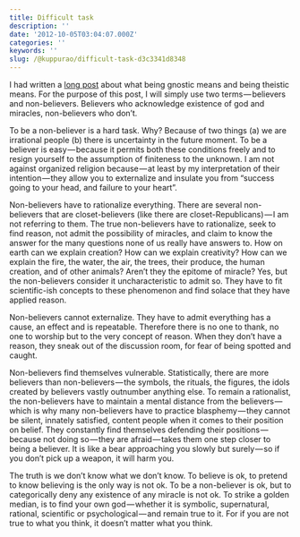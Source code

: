 ```yaml
---
title: Difficult task
description: ''
date: '2012-10-05T03:04:07.000Z'
categories: ''
keywords: ''
slug: /@kuppurao/difficult-task-d3c3341d8348
---
```


I had written a [long post](http://kuppurao.com/blog/2012/07/atheism-vs-agnosticism-what-do-they-mean-anyways/ "Atheism Vs Agnosticism – What do they mean anyways?") about what being gnostic means and being theistic means. For the purpose of this post, I will simply use two terms — believers and non-believers. Believers who acknowledge existence of god and miracles, non-believers who don’t.

To be a non-believer is a hard task. Why? Because of two things (a) we are irrational people (b) there is uncertainty in the future moment. To be a believer is easy — because it permits both these conditions freely and to resign yourself to the assumption of finiteness to the unknown. I am not against organized religion because — at least by my interpretation of their intention — they allow you to externalize and insulate you from “success going to your head, and failure to your heart”.

Non-believers have to rationalize everything. There are several non-believers that are closet-believers (like there are closet-Republicans) — I am not referring to them. The true non-believers have to rationalize, seek to find reason, not admit the possibility of miracles, and claim to know the answer for the many questions none of us really have answers to. How on earth can we explain creation? How can we explain creativity? How can we explain the fire, the water, the air, the trees, their produce, the human creation, and of other animals? Aren’t they the epitome of miracle? Yes, but the non-believers consider it uncharacteristic to admit so. They have to fit scientific-ish concepts to these phenomenon and find solace that they have applied reason.

Non-believers cannot externalize. They have to admit everything has a cause, an effect and is repeatable. Therefore there is no one to thank, no one to worship but to the very concept of reason. When they don’t have a reason, they sneak out of the discussion room, for fear of being spotted and caught.

Non-believers find themselves vulnerable. Statistically, there are more believers than non-believers — the symbols, the rituals, the figures, the idols created by believers vastly outnumber anything else. To remain a rationalist, the non-believers have to maintain a mental distance from the believers — which is why many non-believers have to practice blasphemy — they cannot be silent, innately satisfied, content people when it comes to their position on belief. They constantly find themselves defending their positions — because not doing so — they are afraid — takes them one step closer to being a believer. It is like a bear approaching you slowly but surely — so if you don’t pick up a weapon, it will harm you.

The truth is we don’t know what we don’t know. To believe is ok, to pretend to know believing is the only way is not ok. To be a non-believer is ok, but to categorically deny any existence of any miracle is not ok. To strike a golden median, is to find your own god — whether it is symbolic, supernatural, rational, scientific or psychological — and remain true to it. For if you are not true to what you think, it doesn’t matter what you think.